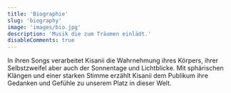 ```yaml
---
title: 'Biographie'
slug: 'biography'
image: 'images/bio.jpg'
description: 'Musik die zum Träumen einlädt.'
disableComments: true
---
```


In ihren Songs verarbeitet Kisanii die Wahrnehmung ihres Körpers, ihrer Selbstzweifel aber auch der Sonnentage und Lichtblicke.
Mit sphärischen Klängen und einer starken Stimme erzählt Kisanii dem Publikum ihre Gedanken und Gefühle zu unserem Platz in dieser Welt.